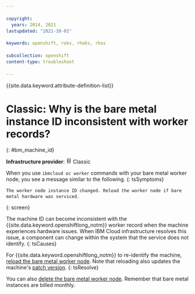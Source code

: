 ```yaml
---

copyright: 
  years: 2014, 2021
lastupdated: "2021-10-01"

keywords: openshift, roks, rhoks, rhos

subcollection: openshift
content-type: troubleshoot

---
```


{{site.data.keyword.attribute-definition-list}}



# Classic: Why is the bare metal instance ID inconsistent with worker records?
{: #bm_machine_id}

**Infrastructure provider**: <img src="images/icon-classic.png" alt="Classic infrastructure provider icon" width="15" style="width:15px; border-style: none"/> Classic


When you use `ibmcloud oc worker` commands with your bare metal worker node, you see a message similar to the following.
{: tsSymptoms}

```
The worker node instance ID changed. Reload the worker node if bare metal hardware was serviced.
```
{: screen}


The machine ID can become inconsistent with the {{site.data.keyword.openshiftlong_notm}} worker record when the machine experiences hardware issues. When IBM Cloud infrastructure resolves this issue, a component can change within the system that the service does not identify.
{: tsCauses}


For {{site.data.keyword.openshiftlong_notm}} to re-identify the machine, [reload the bare metal worker node](/docs/openshift?topic=openshift-kubernetes-service-cli#cs_worker_reload). Note that reloading also updates the machine's [patch version](/docs/containers?topic=containers-changelog).
{: tsResolve}

You can also [delete the bare metal worker node](/docs/openshift?topic=openshift-kubernetes-service-cli#cs_cluster_rm). Remember that bare metal instances are billed monthly.






